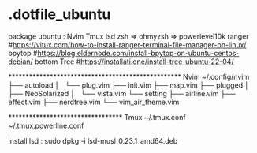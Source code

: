 # .dotfile_ubuntu
package ubuntu :
    Nvim
    Tmux
    lsd
    zsh => ohmyzsh => powerlevel10k
    ranger  #https://vitux.com/how-to-install-ranger-terminal-file-manager-on-linux/
    bpytop  #https://blog.eldernode.com/install-bpytop-on-ubuntu-centos-debian/
    bottom
    Tree #https://installati.one/install-tree-ubuntu-22-04/
    


 ************************************************** Nvim
    ~/.config/nvim
├── autoload
│   └── plug.vim
├── init.vim
├── map.vim
├── plugged
│   ├── NeoSolarized
│   └── vista.vim
└── setting
    ├── airline.vim
    ├── effect.vim
    ├── nerdtree.vim
    └── vim_air_theme.vim
    
********************************* Tmux
    ~/.tmux.conf
    ~/.tmux.powerline.conf


install lsd :
    sudo dpkg -i lsd-musl_0.23.1_amd64.deb
